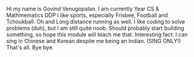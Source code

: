 Hi my name is Govind Venugopalan.
I am currently Year CS & Mathmematics DDP
I like sports, especially Frisbee, Football and Tchoukball. Oh and Long distance running as well.
I like coding to solve problems (duh), but I am still quite noob. Should probably start building something, so hope this module will teach me that.
Interesting fact: I can sing in Chinese and Korean despite me being an Indian. (SING ONLY!)
That's all. Bye bye.